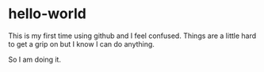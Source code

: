 # hello-world

This is my first time using github and I feel confused. Things are a little hard to get a grip on but I know I can do anything.

So I am doing it. 
